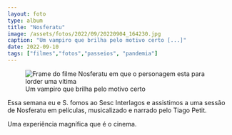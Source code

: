 ```yaml
---
layout: foto
type: album
title: "Nosferatu"
image: /assets/fotos/2022/09/20220904_164230.jpg
caption: "Um vampiro que brilha pelo motivo certo [...]"
date: 2022-09-10
tags: ["filmes","fotos","passeios", "pandemia"]
---
```

<figure class="foto-post">
            <img src="{{ site.baseurl }}/assets/fotos/2022/09/20220904_164230.jpg" alt="Frame do filme Nosferatu em que o personagem esta para lorder uma vítima" title="Nosferatu">
            <figcaption>Um vampiro que brilha pelo motivo certo</figcaption>
        </figure>

Essa semana eu e S. fomos ao Sesc Interlagos e assistimos a uma sessão de Nosferatu em películas, musicalizado e narrado pelo Tiago Petit.  

Uma experiência magnífica que é o cinema.